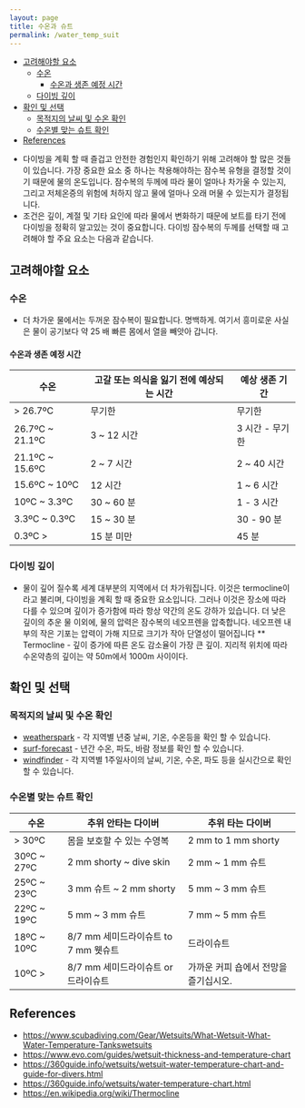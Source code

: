 ```yaml
---
layout: page
title: 수온과 슈트
permalink: /water_temp_suit
---
```

<!-- TOC -->

- [고려해야할 요소](#고려해야할-요소)
    - [수온](#수온)
        - [수온과 생존 예정 시간](#수온과-생존-예정-시간)
    - [다이빙 깊이](#다이빙-깊이)
- [확인 및 선택](#확인-및-선택)
    - [목적지의 날씨 및 수온 확인](#목적지의-날씨-및-수온-확인)
    - [수온별 맞는 슈트 확인](#수온별-맞는-슈트-확인)
- [References](#references)

<!-- /TOC -->

* 다이빙을 계획 할 때 즐겁고 안전한 경험인지 확인하기 위해 고려해야 할 많은 것들이 있습니다. 가장 중요한 요소 중 하나는 착용해야하는 잠수복 유형을 결정할 것이기 때문에 물의 온도입니다. 잠수복의 두께에 따라 물이 얼마나 차가울 수 있는지, 그리고 저체온증의 위험에 처하지 않고 물에 얼마나 오래 머물 수 있는지가 결정됩니다.
* 조건은 깊이, 계절 및 기타 요인에 따라 물에서 변화하기 때문에 보트를 타기 전에 다이빙을 정확히 알고있는 것이 중요합니다. 다이빙 잠수복의 두께를 선택할 때 고려해야 할 주요 요소는 다음과 같습니다.

## 고려해야할 요소
### 수온
* 더 차가운 물에서는 두꺼운 잠수복이 필요합니다. 명백하게. 여기서 흥미로운 사실은 물이 공기보다 약 25 배 빠른 몸에서 열을 빼앗아 갑니다.

#### 수온과 생존 예정 시간

| 수온 | 고갈 또는 의식을 잃기 전에 예상되는 시간 | 예상 생존 기간 |
|-|-|-|
| > 26.7ºC | 무기한 | 무기한 |
| 26.7ºC ~ 21.1ºC | 3 ~ 12 시간 | 3 시간 - 무기한 |
| 21.1ºC ~ 15.6ºC | 2 ~ 7 시간 | 2 ~ 40 시간 |
| 15.6ºC ~ 10ºC | 12 시간 | 1 ~ 6 시간 | 
| 10ºC ~ 3.3ºC | 30 ~ 60 분 | 1 - 3 시간 |
| 3.3ºC ~ 0.3ºC | 15 ~ 30 분 | 30 - 90 분 |
| 0.3ºC > |	15 분 미만 | 45 분 |

### 다이빙 깊이
* 물이 깊어 질수록 세계 대부분의 지역에서 더 차가워집니다. 이것은 termocline이라고 불리며, 다이빙을 계획 할 때 중요한 요소입니다. 그러나 이것은 장소에 따라 다를 수 있으며 깊이가 증가함에 따라 항상 약간의 온도 강하가 있습니다. 더 낮은 깊이의 추운 물 이외에, 물의 압력은 잠수복의 네오프렌을 압축합니다. 네오프렌 내부의 작은 기포는 압력이 가해 지므로 크기가 작아 단열성이 떨어집니다
** Termocline - 깊이 증가에 따른 온도 감소율이 가장 큰 깊이. 지리적 위치에 따라 수온약층의 깊이는 약 50m에서 1000m 사이이다.

## 확인 및 선택

### 목적지의 날씨 및 수온 확인
* [weatherspark](https://ko.weatherspark.com/) - 각 지역별 년중 날씨, 기온, 수온등을 확인 할 수 있습니다.
* [surf-forecast](http://www.surf-forecast.com/) - 년간 수온, 파도, 바람 정보를 확인 할 수 있습니다.
* [windfinder](https://www.windfinder.com) - 각 지역별 1주일사이의 날씨, 기온, 수온, 파도 등을 실시간으로 확인할 수 있습니다.

### 수온별 맞는 슈트 확인

| 수온 | 추위 안타는 다이버	| 추위 타는 다이버 | 
|-|-|-|
| > 30ºC | 몸을 보호할 수 있는  수영복 | 2 mm to 1 mm shorty | 
| 30ºC ~ 27ºC | 2 mm shorty ~ dive skin | 2 mm ~ 1 mm 슈트 | 
| 25ºC ~ 23ºC | 3 mm 슈트 ~ 2 mm shorty | 5 mm ~ 3 mm 슈트 | 
| 22ºC ~ 19ºC | 5 mm ~ 3 mm 슈트 | 7 mm ~ 5 mm 슈트 | 
| 18ºC ~ 10ºC | 8/7 mm 세미드라이슈트 to 7 mm 웻슈트 | 드라이슈트 | 
| 10ºC > | 8/7 mm 세미드라이슈트 or 드라이슈트 | 가까운 커피 숍에서 전망을 즐기십시오. | 

## References
* https://www.scubadiving.com/Gear/Wetsuits/What-Wetsuit-What-Water-Temperature-Tankswetsuits
* https://www.evo.com/guides/wetsuit-thickness-and-temperature-chart
* https://360guide.info/wetsuits/wetsuit-water-temperature-chart-and-guide-for-divers.html
* https://360guide.info/wetsuits/water-temperature-chart.html
* https://en.wikipedia.org/wiki/Thermocline